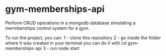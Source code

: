 # gym-memberships-api

Perform CRUD operations in a mongodb database simulating a mermberships control system for a gym. 

To run the project, you can: 
1 - clone this repository
2 - go inside the folder where it was created
    in your terminal you can do it with
    cd gym-memberships-api
3 - run node start